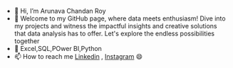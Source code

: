 - 👋 Hi, I’m Arunava Chandan Roy
- 👀 Welcome to my GitHub page, where data meets enthusiasm! Dive into my projects and witness the impactful insights and creative solutions that data analysis has to offer. Let's explore the endless possibilities together 
- 🌱 Excel,SQL,POwer BI,Python 
- 📫 How to reach me
    [Linkedin](https://www.linkedin.com/in/arunava-chandan-roy-177790145/) ,
    [Instagram](https://www.instagram.com/_poseidon_7_/) 😄 


<!---
Arunava197/Arunava197 is a ✨ special ✨ repository because its `README.md` (this file) appears on your GitHub profile.
You can click the Preview link to take a look at your changes.
--->
